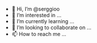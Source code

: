 - 👋 Hi, I’m @serggioo
- 👀 I’m interested in ...
- 🌱 I’m currently learning ...
- 💞️ I’m looking to collaborate on ...
- 📫 How to reach me ...

<!---
serggioo/serggioo is a ✨ special ✨ repository because its `README.md` (this file) appears on your GitHub profile.
You can click the Preview link to take a look at your changes.
--->
